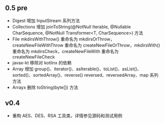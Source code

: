 ## 0.5 pre
* Digest 增加 InputStream 系列方法
* Collectionx 增加 joinToString(@NotNull Iterable<T>, @Nullable CharSequence, @NotNull Transformer<T, CharSequence>) 方法
* File mkdirsWithThrow() 重命名为 mkdirsOrThrow，createNewFileWithThrow 重命名为 createNewFileOrThrow，mkdirsWith() 重命名为 mkdirsCheck，createNewFileWith 重命名为 createNewFileCheck
* javax-kt 移除对 kotlinx 的依赖
* Array 增加 group()、iterator()、asIterable()、toList()、asList()、sorted()、sortedArray()、reverse() reversed、reversedArray、map 系列方法
* Arrayx 删除 toString(byte[]) 方法

## v0.4

* 重构 AES、DES、RSA 工具类，详情参见源码和测试用例